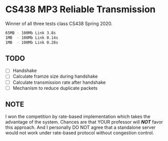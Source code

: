 # CS438 MP3 Reliable Transmission
Winner of all three tests class CS438 Spring 2020.

```bash
65MB - 100Mb Link 3.8s
1MB  - 100Mb Link 0.14s
1MB  - 100Mb Link 0.28s
```

## TODO
- [ ] Handshake
- [ ] Calculate framze size during handshake
- [ ] Calculate transmission rate after handshake
- [ ] Mechanism to reduce duplicate packets

## NOTE
I won the competition by rate-based implementation which takes the advantage of the system. Chances are that YOUR professor will ***NOT*** favor this approach. And I personally DO NOT agree that a standalone server would not work under rate-based protocol without congestion control.